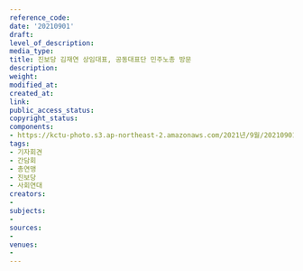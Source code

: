 ```yaml
---
reference_code: 
date: '20210901'
draft: 
level_of_description: 
media_type: 
title: 진보당 김재연 상임대표, 공동대표단 민주노총 방문
description: 
weight: 
modified_at: 
created_at: 
link: 
public_access_status: 
copyright_status: 
components:
- https://kctu-photo.s3.ap-northeast-2.amazonaws.com/2021년/9월/20210901-진보당+김재연+상임대표,+공동대표단+민주노총+방문_기자회견_간담회_총연맹_진보당_사회연대/_5D40042.jpg
tags:
- 기자회견
- 간담회
- 총연맹
- 진보당
- 사회연대
creators:
- 
subjects:
- 
sources:
- 
venues:
- 
---
```

